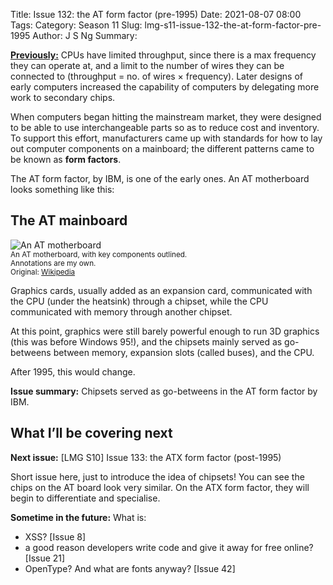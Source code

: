 Title: Issue 132: the AT form factor (pre-1995)
Date: 2021-08-07 08:00
Tags: 
Category: Season 11
Slug: lmg-s11-issue-132-the-at-form-factor-pre-1995
Author: J S Ng
Summary: 

[**Previously:**](https://buttondown.email/laymansguide/archive/) CPUs have limited throughput, since there is a max frequency they can operate at, and a limit to the number of wires they can be connected to (throughput = no. of wires × frequency). Later designs of early computers increased the capability of computers by delegating more work to secondary chips.

When computers began hitting the mainstream market, they were designed to be able to use interchangeable parts so as to reduce cost and inventory. To support this effort, manufacturers came up with standards for how to lay out computer components on a mainboard; the different patterns came to be known as **form factors**.

The AT form factor, by IBM, is one of the early ones. An AT motherboard looks something like this:

## The AT mainboard

![An AT motherboard]({attach}issue132_01.jpg)<br />
<small>An AT motherboard, with key components outlined.<br />Annotations are my own.<br />Original: [Wikipedia](https://en.wikipedia.org/wiki/Skylake_(microarchitecture))</small>

Graphics cards, usually added as an expansion card, communicated with the CPU (under the heatsink) through a chipset, while the CPU communicated with memory through another chipset.

At this point, graphics were still barely powerful enough to run 3D graphics (this was before Windows 95!), and the chipsets mainly served as go-betweens between memory, expansion slots (called buses), and the CPU.

After 1995, this would change.

**Issue summary:** Chipsets served as go-betweens in the AT form factor by IBM.

## What I’ll be covering next

**Next issue:** [LMG S10] Issue 133: the ATX form factor (post-1995)

Short issue here, just to introduce the idea of chipsets! You can see the chips on the AT board look very similar. On the ATX form factor, they will begin to differentiate and specialise.

**Sometime in the future:** What is:

- XSS? [Issue 8]
- a good reason developers write code and give it away for free online? [Issue 21]
- OpenType? And what are fonts anyway? [Issue 42]
